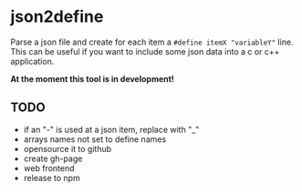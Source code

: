# json2define

Parse a json file and create for each item a `#define itemX "variableY"` line.  
This can be useful if you want to include some json data into a c or c++ application.

**At the moment this tool is in development!**


## TODO

- if an "-" is used at a json item, replace with "_"
- arrays names not set to define names
- opensource it to github
- create gh-page
- web frontend
- release to npm
